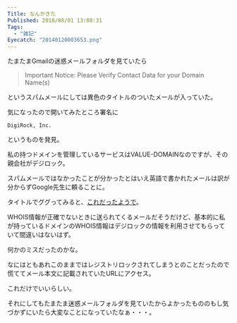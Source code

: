 ```yaml
---
Title: なんかきた
Published: 2010/08/01 13:08:31
Tags:
  - "雑記"
Eyecatch: "20140120003653.png"
---
```


たまたまGmailの迷惑メールフォルダを見ていたら

> Important Notice: Please Verify Contact Data for your Domain Name(s)

というスパムメールにしては異色のタイトルのついたメールが入っていた。


気になったので開いてみたところ署名に

`DigiRock, Inc.`

というものを発見。

私の持つドメインを管理しているサービスはVALUE-DOMAINなのですが、その親会社がデジロック。

スパムメールではなかったことが分かったとはいえ英語で書かれたメールは訳が分からずGoogle先生に頼ることに。

タイトルでググってみると、[これだったようで](https://www.value-domain.com/info.php?action=press&no=20041022-1)。

WHOIS情報が正確でないときに送られてくるメールだそうだけど、基本的に私が持っているドメインのWHOIS情報はデジロックの情報を利用させてもらっていて間違いはないはず。

何かのミスだったのかな。

なにはともあれこのままではレジストリロックされてしまうとのことだったので慌ててメール本文に記載されていたURLにアクセス。

これだけでいいらしい。

それにしてもたまたま迷惑メールフォルダを見ていたからよかったもののもし気づかずにいたら大変なことになっていたなぁ・・・。